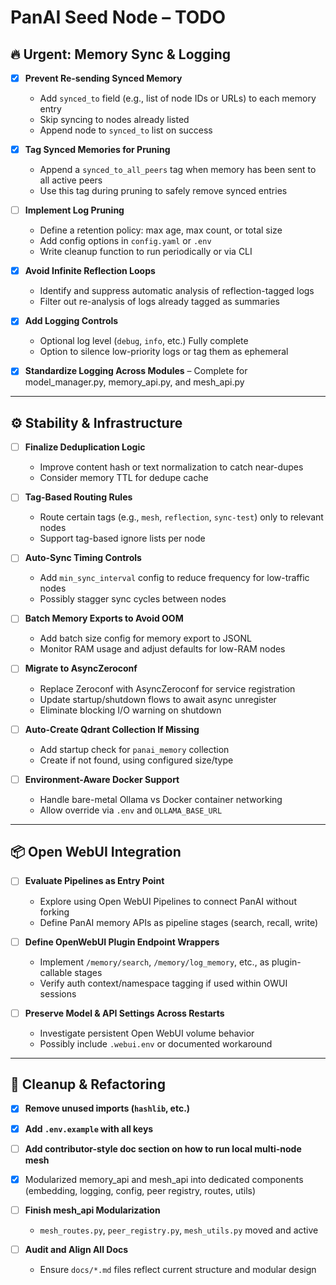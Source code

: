 # PanAI Seed Node – TODO

## 🔥 Urgent: Memory Sync & Logging

- [x] **Prevent Re-sending Synced Memory**
  - Add `synced_to` field (e.g., list of node IDs or URLs) to each memory entry
  - Skip syncing to nodes already listed
  - Append node to `synced_to` list on success

- [x] **Tag Synced Memories for Pruning**
  - Append a `synced_to_all_peers` tag when memory has been sent to all active peers
  - Use this tag during pruning to safely remove synced entries

- [ ] **Implement Log Pruning**
  - Define a retention policy: max age, max count, or total size
  - Add config options in `config.yaml` or `.env`
  - Write cleanup function to run periodically or via CLI

- [x] **Avoid Infinite Reflection Loops**
  - Identify and suppress automatic analysis of reflection-tagged logs
  - Filter out re-analysis of logs already tagged as summaries

- [x] **Add Logging Controls**
  - Optional log level (`debug`, `info`, etc.) Fully complete
  - Option to silence low-priority logs or tag them as ephemeral

- [x] **Standardize Logging Across Modules** – Complete for model_manager.py, memory_api.py, and mesh_api.py

---

## ⚙️ Stability & Infrastructure

- [ ] **Finalize Deduplication Logic**
  - Improve content hash or text normalization to catch near-dupes
  - Consider memory TTL for dedupe cache

- [ ] **Tag-Based Routing Rules**
  - Route certain tags (e.g., `mesh`, `reflection`, `sync-test`) only to relevant nodes
  - Support tag-based ignore lists per node

- [ ] **Auto-Sync Timing Controls**
  - Add `min_sync_interval` config to reduce frequency for low-traffic nodes
  - Possibly stagger sync cycles between nodes

- [ ] **Batch Memory Exports to Avoid OOM**
  - Add batch size config for memory export to JSONL
  - Monitor RAM usage and adjust defaults for low-RAM nodes

- [ ] **Migrate to AsyncZeroconf**
  - Replace Zeroconf with AsyncZeroconf for service registration
  - Update startup/shutdown flows to await async unregister
  - Eliminate blocking I/O warning on shutdown

- [ ] **Auto-Create Qdrant Collection If Missing**
  - Add startup check for `panai_memory` collection
  - Create if not found, using configured size/type

- [ ] **Environment-Aware Docker Support**
  - Handle bare-metal Ollama vs Docker container networking
  - Allow override via `.env` and `OLLAMA_BASE_URL`

---

## 📦 Open WebUI Integration

- [ ] **Evaluate Pipelines as Entry Point**
  - Explore using Open WebUI Pipelines to connect PanAI without forking
  - Define PanAI memory APIs as pipeline stages (search, recall, write)

- [ ] **Define OpenWebUI Plugin Endpoint Wrappers**
  - Implement `/memory/search`, `/memory/log_memory`, etc., as plugin-callable stages
  - Verify auth context/namespace tagging if used within OWUI sessions

- [ ] **Preserve Model & API Settings Across Restarts**
  - Investigate persistent Open WebUI volume behavior
  - Possibly include `.webui.env` or documented workaround

---

## 📎 Cleanup & Refactoring

- [x] **Remove unused imports (`hashlib`, etc.)**
- [x] **Add `.env.example` with all keys**
- [ ] **Add contributor-style doc section on how to run local multi-node mesh**
- [x] Modularized memory_api and mesh_api into dedicated components (embedding, logging, config, peer registry, routes, utils)

- [ ] **Finish mesh_api Modularization**
  - `mesh_routes.py`, `peer_registry.py`, `mesh_utils.py` moved and active

- [ ] **Audit and Align All Docs**
  - Ensure `docs/*.md` files reflect current structure and modular design
